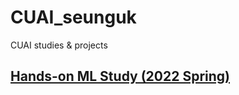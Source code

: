 # CUAI_seunguk
CUAI studies &amp; projects

## [Hands-on ML Study (2022 Spring)](https://github.com/SeungukJeong/CUAI_HandsOn-ML-Study-T1_2022)

